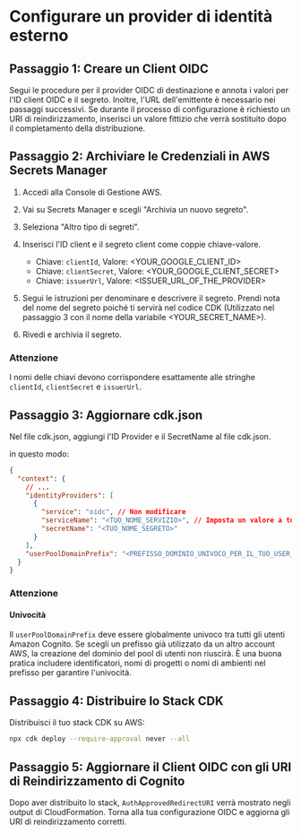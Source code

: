 # Configurare un provider di identità esterno

## Passaggio 1: Creare un Client OIDC

Segui le procedure per il provider OIDC di destinazione e annota i valori per l'ID client OIDC e il segreto. Inoltre, l'URL dell'emittente è necessario nei passaggi successivi. Se durante il processo di configurazione è richiesto un URI di reindirizzamento, inserisci un valore fittizio che verrà sostituito dopo il completamento della distribuzione.

## Passaggio 2: Archiviare le Credenziali in AWS Secrets Manager

1. Accedi alla Console di Gestione AWS.
2. Vai su Secrets Manager e scegli "Archivia un nuovo segreto".
3. Seleziona "Altro tipo di segreti".
4. Inserisci l'ID client e il segreto client come coppie chiave-valore.

   - Chiave: `clientId`, Valore: <YOUR_GOOGLE_CLIENT_ID>
   - Chiave: `clientSecret`, Valore: <YOUR_GOOGLE_CLIENT_SECRET>
   - Chiave: `issuerUrl`, Valore: <ISSUER_URL_OF_THE_PROVIDER>

5. Segui le istruzioni per denominare e descrivere il segreto. Prendi nota del nome del segreto poiché ti servirà nel codice CDK (Utilizzato nel passaggio 3 con il nome della variabile <YOUR_SECRET_NAME>).
6. Rivedi e archivia il segreto.

### Attenzione

I nomi delle chiavi devono corrispondere esattamente alle stringhe `clientId`, `clientSecret` e `issuerUrl`.

## Passaggio 3: Aggiornare cdk.json

Nel file cdk.json, aggiungi l'ID Provider e il SecretName al file cdk.json.

in questo modo:

```json
{
  "context": {
    // ...
    "identityProviders": [
      {
        "service": "oidc", // Non modificare
        "serviceName": "<TUO_NOME_SERVIZIO>", // Imposta un valore a tuo piacimento
        "secretName": "<TUO_NOME_SEGRETO>"
      }
    ],
    "userPoolDomainPrefix": "<PREFISSO_DOMINIO_UNIVOCO_PER_IL_TUO_USER_POOL>"
  }
}
```

### Attenzione

#### Univocità

Il `userPoolDomainPrefix` deve essere globalmente univoco tra tutti gli utenti Amazon Cognito. Se scegli un prefisso già utilizzato da un altro account AWS, la creazione del dominio del pool di utenti non riuscirà. È una buona pratica includere identificatori, nomi di progetti o nomi di ambienti nel prefisso per garantire l'univocità.

## Passaggio 4: Distribuire lo Stack CDK

Distribuisci il tuo stack CDK su AWS:

```sh
npx cdk deploy --require-approval never --all
```

## Passaggio 5: Aggiornare il Client OIDC con gli URI di Reindirizzamento di Cognito

Dopo aver distribuito lo stack, `AuthApprovedRedirectURI` verrà mostrato negli output di CloudFormation. Torna alla tua configurazione OIDC e aggiorna gli URI di reindirizzamento corretti.